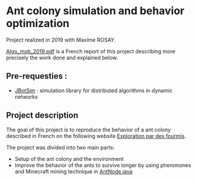 # Ant colony simulation and behavior optimization
Project realized in 2019 with Maxime ROSAY.

[Algo_mob_2019.pdf](Algo_mob_2019.pdf) is a French report of this project describing more precisely the work done and explained below.

## Pre-requesties :
- [JBotSim](https://jbotsim.io/) : simulation library for distributed algorithms in dynamic networks

## Project description
The goal of this project is to reproduce the behavior of a ant colony described in French on the following website [Exploration par des fourmis](https://www.labri.fr/perso/acasteig/teaching/algomob/practice/?p=ants-fr).

The project was divided into two main parts:
- Setup of the ant colony and the environment
- Improve the behavior of the ants to survive longer by using pheromones and Minecraft mining technique in [AntNode.java](jbotsim-ants-ennonce/src/main/java/ants/actors/AntNode.java)
